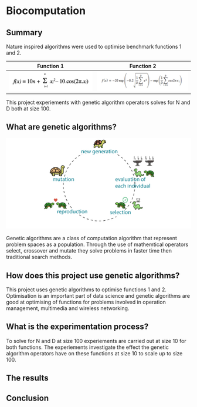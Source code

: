 # Biocomputation

## Summary 
Nature inspired algorithms were used to optimise benchmark functions 1 and 2.


Function 1            |  Function 2
:-------------------------:|:-------------------------:
![](Images/FunctionOne.png)  |  ![](Images/FunctionTwo.png)

This project experiements with genetic algorithm operators solves for N and D both at size 100.

## What are genetic algorithms?
![](Images/cuteGA.jpg)

Genetic algorithms are a class of computation algorithm that represent problem spaces as a population. Through the use of mathemtical operators select, crossover and mutate they solve problems in faster time then traditional search methods.


## How does this project use genetic algorithms?

This project uses genetic algorithms to optimise functions 1 and 2. Optimisation is an important part of data science and genetic algorithms are good at optimising of functions for problems involved in operation management, multimedia and wireless networking.

## What is the experimentation process?
To solve for N and D at size 100 experiements are carried out at size 10 for both functions. The experiements investigate the effect the genetic algorithm operators have on these functions at size 10 to scale up to size 100.

## The results 

## Conclusion

